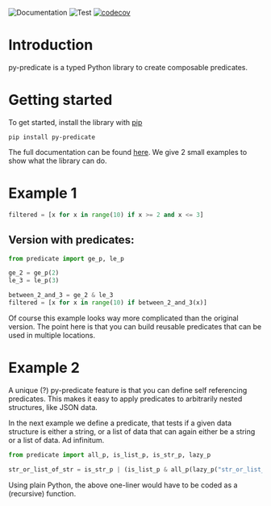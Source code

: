 ![Documentation](https://github.com/mrijk/py-predicate/actions/workflows/pages.yaml/badge.svg)
![Test](https://github.com/mrijk/py-predicate/actions/workflows/test.yaml/badge.svg)
[![codecov](https://codecov.io/gh/mrijk/py-predicate/graph/badge.svg?token=KMBDJNC3W9)](https://codecov.io/gh/mrijk/py-predicate)

# Introduction

py-predicate is a typed Python library to create composable predicates.

# Getting started

To get started, install the library with [pip](https://pip.pypa.io/en/stable/)

```
pip install py-predicate
```

The full documentation can be found [here](https://mrijk.github.io/py-predicate/). We give 2 small examples
to show what the library can do.

# Example 1

```python
filtered = [x for x in range(10) if x >= 2 and x <= 3]
```

## Version with predicates:

```python
from predicate import ge_p, le_p

ge_2 = ge_p(2)
le_3 = le_p(3)

between_2_and_3 = ge_2 & le_3
filtered = [x for x in range(10) if between_2_and_3(x)]
```

Of course this example looks way more complicated than the original version. The point here is that you can build
reusable predicates that can be used in multiple locations.

# Example 2

A unique (?) py-predicate feature is that you can define self referencing predicates.
This makes it easy to apply predicates to arbitrarily nested structures, like JSON data.

In the next example we define a predicate, that tests if a given data structure is
either a string, or a list of data that can again either be a string or a list of
data. Ad infinitum.

```python
from predicate import all_p, is_list_p, is_str_p, lazy_p

str_or_list_of_str = is_str_p | (is_list_p & all_p(lazy_p("str_or_list_of_str")))
```

Using plain Python, the above one-liner would have to be coded as a (recursive) function.
